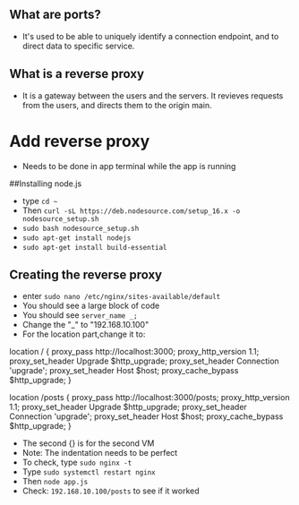 ## What are ports?
- It's used to be able to uniquely identify a connection endpoint, and to direct data to  specific service.
## What is a reverse proxy
- It is a gateway between the users and the servers. It revieves requests from the users, and directs them to the origin main. 
# Add reverse proxy 
- Needs to be done in app terminal while the app is running

##Installing node.js
- type ` cd ~ `
- Then ` curl -sL https://deb.nodesource.com/setup_16.x -o nodesource_setup.sh `
- ` sudo bash nodesource_setup.sh `
- ` sudo apt-get install nodejs `
- ` sudo apt-get install build-essential `

## Creating the reverse proxy
- enter ` sudo nano /etc/nginx/sites-available/default `
- You should see a large block of code
- You should see ` server_name _; `
- Change the "_" to "192.168.10.100"
- For the location part,change it to:

location / {
            proxy_pass http://localhost:3000;
         proxy_http_version 1.1;
            proxy_set_header Upgrade $http_upgrade;
            proxy_set_header Connection 'upgrade';
            proxy_set_header Host $host;
            proxy_cache_bypass $http_upgrade;
    }

location /posts {
            proxy_pass http://localhost:3000/posts;
            proxy_http_version 1.1;
            proxy_set_header Upgrade $http_upgrade;
            proxy_set_header Connection 'upgrade';
            proxy_set_header Host $host;
            proxy_cache_bypass $http_upgrade;
    } 
- The second {} is for the second VM
- Note: The indentation needs to be perfect
- To check, type ` sudo nginx -t `
- Type ` sudo systemctl restart nginx `
- Then ` node app.js `
- Check: ` 192.168.10.100/posts ` to see if it worked